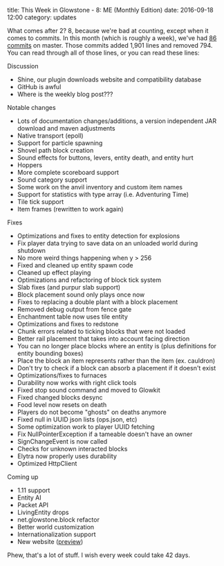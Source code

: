 title: This Week in Glowstone - 8: ME (Monthly Edition)
date: 2016-09-18 12:00
category: updates

What comes after 2? 8, because we're bad at counting, except when it comes to commits. In this month (which is roughly a week), we've had [86 commits](https://github.com/GlowstoneMC/Glowstone/compare/14569fae2a5122af730c90985adb3e1c171c02c7...master) on master. Those commits added 1,901 lines and removed 794. You can read through all of those lines, or you can read these lines:

Discussion
* Shine, our plugin downloads website and compatibility database
* GitHub is awful
* Where is the weekly blog post???

Notable changes
* Lots of documentation changes/additions, a version independent JAR download and maven adjustments
* Native transport (epoll)
* Support for particle spawning
* Shovel path block creation
* Sound effects for buttons, levers, entity death, and entity hurt
* Hoppers
* More complete scoreboard support
* Sound category support
* Some work on the anvil inventory and custom item names
* Support for statistics with type array (i.e. Adventuring Time)
* Tile tick support
* Item frames (rewritten to work again)

Fixes
* Optimizations and fixes to entity detection for explosions
* Fix player data trying to save data on an unloaded world during shutdown
* No more weird things happening when y > 256
* Fixed and cleaned up entity spawn code
* Cleaned up effect playing
* Optimizations and refactoring of block tick system
* Slab fixes (and purpur slab support)
* Block placement sound only plays once now
* Fixes to replacing a double plant with a block placement
* Removed debug output from fence gate
* Enchantment table now uses tile entity
* Optimizations and fixes to redstone
* Chunk errors related to ticking blocks that were not loaded
* Better rail placement that takes into account facing direction
* You can no longer place blocks where an entity is (plus definitions for entity bounding boxes)
* Place the block an item represents rather than the item (ex. cauldron)
* Don't try to check if a block can absorb a placement if it doesn't exist
* Optimizations/fixes to furnaces
* Durability now works with right click tools
* Fixed stop sound command and moved to Glowkit
* Fixed changed blocks desync
* Food level now resets on death
* Players do not become "ghosts" on deaths anymore
* Fixed null in UUID json lists (ops.json, etc)
* Some optimization work to player UUID fetching
* Fix NullPointerException if a tameable doesn't have an owner
* SignChangeEvent is now called
* Checks for unknown interacted blocks
* Elytra now properly uses durability
* Optimized HttpClient

Coming up
*  1.11 support
* Entity AI
* Packet API
* LivingEntity drops
* net.glowstone.block refactor
* Better world customization
* Internationalization support
* New website ([preview](https://momothereal.github.io/glowstone-website/index.html))

Phew, that's a lot of stuff. I wish every week could take 42 days.
